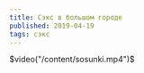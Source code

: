 ```yaml
---
title: Сэкс в большом городе
published: 2019-04-19
tags: сэкс
---
```

$video("/content/sosunki.mp4")$
